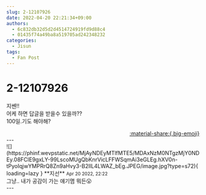```yaml
---
slug: 2-12107926
date: 2022-04-20 22:21:34+09:00
authors:
  - 6c832db32d5d2d4514724919fd9d88c4
  - 01435f74a49ba8a519705ad242348232
categories:
  - Jisun
tags:
  - Fan Post
---
```


# 2-12107926

<div class="post-container" markdown="1">
<div class="content-container md-sidebar__scrollwrap" markdown="1">

지쎈!! <br> 어케 하면 답글을 받을수 있을까??<br>100일.기도 해야해?<br>

</div>
</div>

<div style="text-align: right;" markdown="1">
<a href="https://weverse.io/fromis9/fanpost/2-12107926" style="text-align: right;">:material-share:{.big-emoji}</a>
</div>
---

<div class="comments-container md-sidebar__scrollwrap" markdown="1">
<div class="comment" markdown="1">
<div class='id-container' markdown="1">
![](https://phinf.wevpstatic.net/MjAyNDEyMTlfMTE5/MDAxNzM0NTgzMjY0NDEy.08FClE9gxLY-99LscoMUgQbKnrVicLFFWSqmAi3eGLEg.hXV0n-tPyoIqjwYMPRrQ8Zn9aHvy3-B2llL4LWAZ_bEg.JPEG/image.jpg?type=s72){ loading=lazy }
**<span class="artist">지선</span>** <small>Apr 20 2022, 22:22</small><br>
</div>
<div class='comment-body' markdown="1">
그냥.. 내가 공감이 가는 얘기몀 뭐든😮
</div>
</div>
</div>
---
